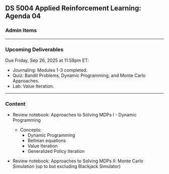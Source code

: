 ## DS 5004 Applied Reinforcement Learning: Agenda 04



### Admin Items


---

### Upcoming Deliverables

Due Friday, Sep 26, 2025 at 11:59pm ET:

- Journaling: Modules 1-3 completed.
- Quiz: Bandit Problems, Dynamic Programming, and Monte Carlo Approaches.
- Lab: Value Iteration.

---

### Content

- Review notebook: Approaches to Solving MDPs I - Dynamic Programming
  - Concepts:
    - Dynamic Programming
    - Bellman equations
    - Value Iteration
    - Generalized Policy Iteration

- Review notebook: Approaches to Solving MDPs II: Monte Carlo Simulation (up to but excluding Blackjack Simulator)

